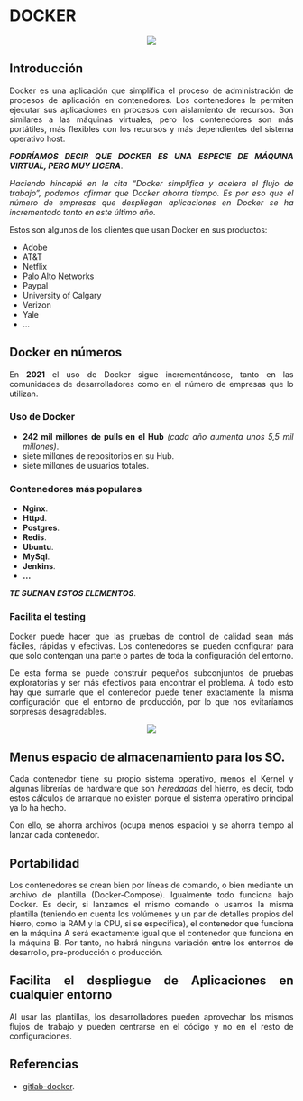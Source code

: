 <div align="justify">

# DOCKER

<div align="center">
    <img src="https://ubunlog.com/wp-content/uploads/2018/05/instalar-docker-en-Ubuntu.jpg.webp">
</div>

## Introducción

  Docker es una aplicación que simplifica el proceso de administración de procesos de aplicación en contenedores. Los contenedores le permiten ejecutar sus aplicaciones en procesos con aislamiento de recursos. Son similares a las máquinas virtuales, pero los contenedores son más portátiles, más flexibles con los recursos y más dependientes del sistema operativo host.

  ___PODRÍAMOS DECIR QUE DOCKER ES UNA ESPECIE DE MÁQUINA VIRTUAL, PERO MUY LIGERA___.

   _Haciendo hincapié en la cita “Docker simplifica y acelera el flujo de trabajo”, podemos afirmar que Docker ahorra tiempo. Es por eso que el número de empresas que despliegan aplicaciones en Docker se ha incrementado tanto en este último año._

   Estos son algunos de los clientes que usan Docker en sus productos:
   - Adobe
   - AT&T
   - Netflix
   - Palo Alto Networks
   - Paypal
   - University of Calgary
   - Verizon
   - Yale
   - ...

## Docker en números

  En __2021__ el uso de Docker sigue incrementándose, tanto en las comunidades de desarrolladores como en el número de empresas que lo utilizan.

### Uso de Docker

  - __242 mil millones de pulls en el Hub__ _(cada año aumenta unos 5,5 mil millones)_.
  - siete millones de repositorios en su Hub.
  - siete millones de usuarios totales.

### Contenedores más populares

  - __Nginx__.
  - __Httpd__.
  - __Postgres__.
  - __Redis__.
  - __Ubuntu__.
  - __MySql__.
  - __Jenkins__.
  - __...__

  ___TE SUENAN ESTOS ELEMENTOS___.

### Facilita el testing

  Docker puede hacer que las pruebas de control de calidad sean más fáciles, rápidas y efectivas. Los contenedores se pueden configurar para que solo contengan una parte o partes de toda la configuración del entorno.

  De esta forma se puede construir pequeños subconjuntos de pruebas exploratorias y ser más efectivos para encontrar el problema. A todo esto hay que sumarle que el contenedor puede tener exactamente la misma configuración que el entorno de producción, por lo que nos evitaríamos sorpresas desagradables.

  <div align="center">
      <img src="https://programmaticponderings.files.wordpress.com/2015/06/docker-machine-with-ambassador.png">
  </div>


## Menus espacio de almacenamiento para los SO.

  Cada contenedor tiene su propio sistema operativo, menos el Kernel y algunas librerías de hardware que son _heredadas_ del hierro, es decir, todo estos cálculos de arranque no existen porque el sistema operativo principal ya lo ha hecho.

  Con ello, se ahorra archivos (ocupa menos espacio) y se ahorra tiempo al lanzar cada contenedor.

## Portabilidad

  Los contenedores se crean bien por líneas de comando, o bien mediante un archivo de plantilla (Docker-Compose). Igualmente todo funciona bajo Docker. Es decir, si lanzamos el mismo comando o usamos la misma plantilla (teniendo en cuenta los volúmenes y un par de detalles propios del hierro, como la RAM y la CPU, si se especifica), el contenedor que funciona en la máquina A será exactamente igual que el contenedor que funciona en la máquina B. Por tanto, no habrá ninguna variación entre los entornos de desarrollo, pre-producción o producción.

## Facilita el despliegue de Aplicaciones en cualquier entorno

  Al usar las plantillas, los desarrolladores pueden aprovechar los mismos flujos de trabajo y pueden centrarse en el código y no en el resto de configuraciones.


## Referencias

  - [gitlab-docker](https://docs.gitlab.com/ee/install/docker.html).



</div>
